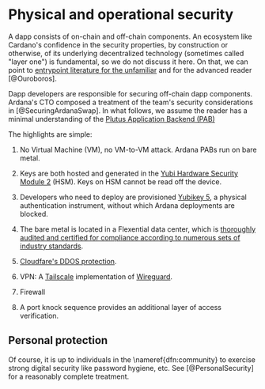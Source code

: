 # Physical and operational security 

A dapp consists of on-chain and off-chain components. An ecosystem like Cardano's confidence in the security properties, by construction or otherwise, of its underlying decentralized technology (sometimes called "layer one") is fundamental, so we do not discuss it here. On that, we can point to [entrypoint literature for the unfamiliar](https://why.cardano.org/en/introduction/) and for the advanced reader [@Ouroboros].

Dapp developers are responsible for securing off-chain dapp components. Ardana's CTO composed a treatment of the team's security considerations in [@SecuringArdanaSwap]. In what follows, we assume the reader has a minimal understanding of the [Plutus Application Backend (PAB)](https://github.com/input-output-hk/Alonzo-testnet/blob/main/explainers/PAB-explainer.md)

The highlights are simple: 

1. No Virtual Machine (VM), no VM-to-VM attack. Ardana PABs run on bare metal.

2. Keys are both hosted and generated in the [Yubi Hardware Security Module 2](https://www.yubico.com/product/yubihsm-2/) (HSM). Keys on HSM cannot be read off the device. 

3. Developers who need to deploy are provisioned [Yubikey 5](https://www.yubico.com/products/yubikey-5-overview/), a physical authentication instrument, without which Ardana deployments are blocked. 

4. The bare metal is located in a Flexential data center, which is [thoroughly audited and certified for compliance according to numerous sets of industry standards](https://www.flexential.com/system/files/file/2021-03/centennial-flexential-data-center-data-sheet.pdf)[](https://www.flexential.com/compliance-certifications-and-attestations). 

5. [Cloudfare's DDOS protection](https://www.cloudflare.com/ddos/).

6. VPN: A [Tailscale](https://tailscale.com/) implementation of [Wireguard](https://www.wireguard.com/). 

7. Firewall

8. A port knock sequence provides an additional layer of access verification. 

## Personal protection 

Of course, it is up to individuals in the \nameref{dfn:community} to exercise strong digital security like password hygiene, etc. See [@PersonalSecurity] for a reasonably complete treatment. 
